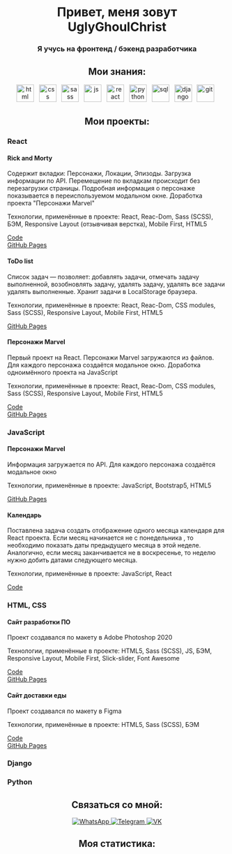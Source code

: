 <div align="center">
     <h1>Привет, меня зовут UglyGhoulChrist</h1>
    <h3>Я учусь на фронтенд / бэкенд разработчика</h3>
</div>
<div align="center">
<h2>Мои знания:</h2>
<img src="https://cdn.jsdelivr.net/gh/devicons/devicon/icons/html5/html5-original.svg" title="html" width="40"
     height="40" />
&nbsp;
<img src="https://cdn.jsdelivr.net/gh/devicons/devicon/icons/css3/css3-original.svg" title="css" width="40"
     height="40" />
&nbsp;
<img src="https://cdn.jsdelivr.net/gh/devicons/devicon/icons/sass/sass-original.svg" title="sass" width="40"
     height="40" />
&nbsp;
<img src="https://cdn.jsdelivr.net/gh/devicons/devicon/icons/javascript/javascript-original.svg" title="js" width="40"
     height="40" />
&nbsp;
<img src="https://cdn.jsdelivr.net/gh/devicons/devicon/icons/react/react-original.svg" title="react" width="40"
     height="40" />
&nbsp;
<img src="https://cdn.jsdelivr.net/gh/devicons/devicon/icons/python/python-original.svg" title="python" width="40"
     height="40" />
&nbsp;
<img src="https://cdn.jsdelivr.net/gh/devicons/devicon/icons/postgresql/postgresql-original.svg" title="sql" width="40"
     height="40" />
&nbsp;
<img src="https://cdn.jsdelivr.net/gh/devicons/devicon/icons/django/django-plain.svg" title="django" width="40"
     height="40" />
&nbsp;
<img src="https://cdn.jsdelivr.net/gh/devicons/devicon/icons/git/git-plain.svg" title="git" width="40" height="40" />
&nbsp;
    </div>
<h2 align="center">Мои проекты:</h2>

<h3>React</h3>
<h4>Rick and Morty</h4>
<p>Содержит вкладки: Персонажи, Локации, Эпизоды. Загрузка информации по API. Перемещение по вкладкам происходит без
     перезагрузки страницы. Подробная информация о персонаже показывается в переиспользуемом модальном окне. Доработка
     проекта "Персонажи Marvel"</p>
<p>Технологии, применённые в проекте:
     React, Reac-Dom, Sass (SCSS), БЭМ, Responsive Layout (отзывчивая верстка), Mobile First, HTML5</p>
<a target="_blank" href="https://github.com/UglyGhoulChrist/RickAndMortyReactDev.git">Code</a></br>
<a target="_blank" href="https://uglyghoulchrist.github.io/RickAndMortyReactBuild/">GitHub Pages</a>

<h4>ToDo list</h4>

<p>Список задач — позволяет:
     добавлять задачи,
     отмечать задачу выполненной,
     возобновлять задачу,
     удалять задачу,
     удалять все задачи
     удалять выполненные.
     Хранит задачи в LocalStorage браузера.
</p>
<p>Технологии, применённые в проекте:
     React, Reac-Dom, CSS modules, Sass (SCSS), Responsive Layout, Mobile First, HTML5</p>
<a target="_blank" href="https://uglyghoulchrist.github.io/ToDoBuild/">GitHub Pages</a>

<h4>Персонажи Marvel</h4>
<p>Первый проект на React. Персонажи Marvel загружаются из файлов. Для каждого персонажа создаётся модальное окно.
     Доработка одноимённого проекта на JavaScript</p>
<p>Технологии, применённые в проекте:
     React, Reac-Dom, CSS modules, Sass (SCSS), Responsive Layout, Mobile First, HTML5</p>
<a target="_blank" href="https://github.com/UglyGhoulChrist/MarvelReactDev.git">Code</a></br>
<a target="_blank" href="https://uglyghoulchrist.github.io/MarvelReactBuild/">GitHub Pages</a>
    
<h3>JavaScript</h3>
<h4>Персонажи Marvel</h4>
<p>Информация загружается по API. Для каждого персонажа создаётся модальное окно</p>
<p>Технологии, применённые в проекте:
     JavaScript, Bootstrap5, HTML5</p>
<a target="_blank" href="https://uglyghoulchrist.github.io/Marvel/">GitHub Pages</a>

<h4>Календарь</h4>
<p>Поставлена задача создать отображение одного месяца календаря для React проекта. Если месяц начинается не с
     понедельника , то необходимо показать даты предыдущего месяца в этой неделе. Аналогично, если месяц заканчивается
     не в воскресенье, то неделю нужно добить датами следующего месяца.</p>
<p>Технологии, применённые в проекте:
     JavaScript, React</p>
<a target="_blank" href="https://github.com/UglyGhoulChrist/calendar/blob/master/src/utils/getCalendar.js">Code</a>

<h3>HTML, CSS</h3>
<h4>Сайт разработки ПО</h4>
<p>Проект создавался по макету в Adobe Photoshop 2020</p>
<p>Технологии, применённые в проекте:
     HTML5, Sass (SCSS), JS, БЭМ, Responsive Layout, Mobile First, Slick-slider, Font Awesome</p>
<a target="_blank" href="https://github.com/UglyGhoulChrist/limponHtmlCssJs.git">Code</a></br>
<a target="_blank" href="https://uglyghoulchrist.github.io/limponHtmlCssJs/">GitHub Pages</a>

<h4>Сайт доставки еды</h4>
<p>Проект создавался по макету в Figma</p>
<p>Технологии, применённые в проекте: HTML5, Sass (SCSS), БЭМ</p>
<a target="_blank" href="https://github.com/UglyGhoulChrist/healthy-food.git">Code</a></br>
<a target="_blank" href="https://uglyghoulchrist.github.io/healthyFoodHtmlCss/src/">GitHub Pages</a>

<h3>Django</h3>
<h3>Python</h3>

<div id="socials" align="center">
        <h2>Связаться со мной:</h2>
    </div>

<div id="socials" align="center">
     <a href="https://wa.me/79101807117" target="_blank">
          <img src="https://img.shields.io/badge/WhatsApp-blue?style=for-the-badge&logo=whatsapp&logoColor=white"
               alt="WhatsApp" />
     </a>
     <a href="https://t.me/UglyGhoulChrist" target="_blank">
          <img src="https://img.shields.io/badge/Telegram-blue?style=for-the-badge&logo=telegram&logoColor=white"
               alt="Telegram" />
     </a>
     <a href="http://vk.com/id709622701" target="_blank">
          <img src="https://img.shields.io/badge/VK-blue?style=for-the-badge&logo=vk&logoColor=white" alt="VK" />
     </a>
</div>

<div id="stat" align="center">
    <h2>Моя статистика:</h2>
</div>

<div id="stat" align="center">
     <img src="https://github-profile-summary-cards.vercel.app/api/cards/profile-details?username=UglyGhoulChrist&theme=default"
          alt="" />
     <img src="https://github-profile-summary-cards.vercel.app/api/cards/most-commit-language?username=UglyGhoulChrist&theme=default"
          alt="" />
     <img src="https://github-profile-summary-cards.vercel.app/api/cards/stats?username=UglyGhoulChrist&theme=default"
          alt="" />
</div>
